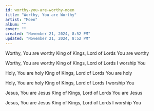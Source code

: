 ```yaml
---
id: worthy-you-are-worthy-moen
title: "Worthy, You are Worthy"
artist: "Moen"
album: ""
cover: ""
created: "November 21, 2024, 8:52 PM"
updated: "November 21, 2024, 8:52 PM"
---
```


Worthy, You are worthy
King of Kings, Lord of Lords
You are worthy

Worthy, You are worthy
King of Kings, Lord of Lords
I worship You

Holy, You are holy
King of Kings, Lord of Lords
You are holy

Holy, You are holy
King of Kings, Lord of Lords
I worship You

Jesus, You are Jesus
King of Kings, Lord of Lords
You are Jesus

Jesus, You are Jesus
King of Kings, Lord of Lords
I worship You
